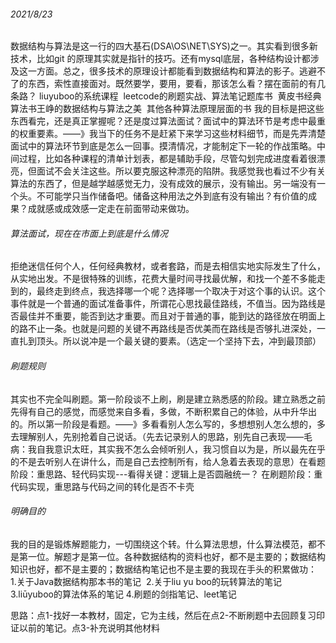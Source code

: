 ###### 2021/8/23

​		数据结构与算法是这一行的四大基石(DSA\OS\NET\SYS)之一。其实看到很多新技术，比如git 的原理其实就是指针的技巧。还有mysql底层，各种结构设计都涉及这一方面。总之，很多技术的原理设计都能看到数据结构和算法的影子。逃避不了的东西，索性直接面对。
​		既然要学，要用，要看，那该怎么看？摆在面前的有几条路？
​				liuyuboo的系统课程
​				leetcode的刷题实战、算法笔记题库书
​				黄皮书经典算法书
​				王峥的数据结构与算法之美
​				其他各种算法原理层面的书
​		我的目标是把这些东西看完，还是真正掌握呢？还是度过算法面试？面试中的算法环节是考虑中最重的权重要素。——》我当下的任务不是赶紧下来学习这些材料细节，而是先弄清楚面试中的算法环节到底是怎么一回事。摸清情况，才能制定下一轮的作战策略。
​		中间过程，比如各种课程的清单计划表，都是辅助手段，尽管勾划完成进度看着很漂亮，但面试不会关注这些。所以要克服这种漂亮的陷阱。
​		我感觉我也看过不少有关算法的东西了，但是越学越感觉无力，没有成效的展示，没有输出。另一端没有一个头。不可能学只当作储备吧。储备这种用法之外到底有没有输出？有价值的成果？成就感或成效感一定走在前面带动来做功。

###### 算法面试，现在在市面上到底是什么情况

​		拒绝迷信任何个人，任何经典教材，或者套路，而是去相信实地实际发生了什么，从实地出发。
​		不是很特殊的训练，花费大量时间寻找最优解，和找一个差不多能走到的，最终走到终点，我选择哪一个呢？选择哪一个取决于对这个事的认识。这个事件就是一个普通的面试准备事件，所谓花心思找最佳路线，不值当。因为路线是否最佳并不重要，能否到达才重要。而且对于普通的事，能到达的路径放在明面上的路不止一条。也就是问题的关键不再路线是否优美而在路线是否够扎进深处，一直扎到顶头。所以说冲是一个最关键的要素。（选定一个坚持下去，冲到最顶部）



###### 刷题规则

​		其实也不完全叫刷题。第一阶段谈不上刷，刷是建立熟悉感的阶段。建立熟悉之前先得有自己的感觉，而感觉来自多看，多做，不断积累自己的体验，从中升华出的。所以第一阶段是看题。——》多看看别人怎么写的，多想想别人怎么想的，多去理解别人，先别抢着自己说话。（先去记录别人的思路，别先自己表现——毛病：我自我意识太旺，其实我不怎么会倾听别人，我习惯自以为是，所以最先在乎的不是去听别人在讲什么，而是自己去控制所有，给人急着去表现的意思）
​		在看题阶段：重思路、轻代码实现---看得关键：逻辑上是否圆融统一？
​		在刷题阶段：重代码实现，重思路与代码之间的转化是否不卡壳

###### 明确目的

​		我的目的是锻炼解题能力，一切围绕这个转。什么算法思想，什么算法模范，都不是第一位。解题才是第一位。
​		各种数据结构的资料也好，都不是主要的；数据结构知识也好，都不是主要的；数据结构笔记也不是主要的
​		我现在手头的积累做功：
​				1.关于Java数据结构那本书的笔记
​				2.关于liu yu boo的玩转算法的笔记
​				3.liūyuboo的算法体系的笔记
​				4.刷题的剑指笔记、leet笔记

​		思路：点1-找好一本教材，固定，它为主线，然后在点2-不断刷题中去回顾复习印证以前的笔记。点3-补充说明其他材料
